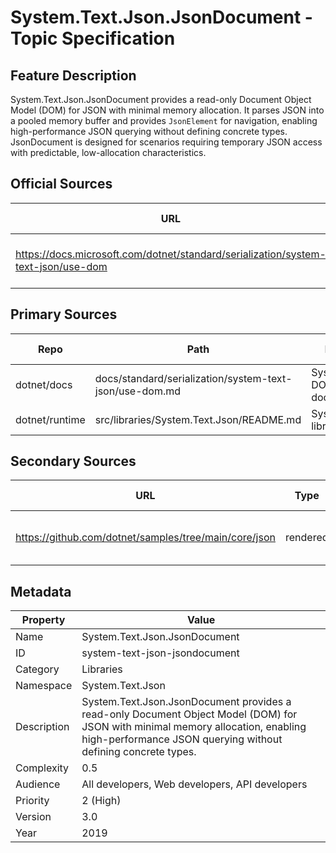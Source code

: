 # System.Text.Json.JsonDocument - Topic Specification

## Feature Description

System.Text.Json.JsonDocument provides a read-only Document Object Model (DOM) for JSON with minimal memory allocation. It parses JSON into a pooled memory buffer and provides `JsonElement` for navigation, enabling high-performance JSON querying without defining concrete types. JsonDocument is designed for scenarios requiring temporary JSON access with predictable, low-allocation characteristics.

## Official Sources

| URL | Type | Description | Last Verified |
| --- | --- | --- | --- |
| https://docs.microsoft.com/dotnet/standard/serialization/system-text-json/use-dom | rendered | Main System.Text.Json DOM documentation | |

## Primary Sources

| Repo | Path | Description | Last Verified |
| --- | --- | --- | --- |
| dotnet/docs | docs/standard/serialization/system-text-json/use-dom.md | System.Text.Json DOM documentation | |
| dotnet/runtime | src/libraries/System.Text.Json/README.md | System.Text.Json library README | |

## Secondary Sources

| URL | Type | Description | Last Verified |
| --- | --- | --- | --- |
| https://github.com/dotnet/samples/tree/main/core/json | rendered | Official JSON samples repository | |

## Metadata

| Property | Value |
| --- | --- |
| Name | System.Text.Json.JsonDocument |
| ID | system-text-json-jsondocument |
| Category | Libraries |
| Namespace | System.Text.Json |
| Description | System.Text.Json.JsonDocument provides a read-only Document Object Model (DOM) for JSON with minimal memory allocation, enabling high-performance JSON querying without defining concrete types. |
| Complexity | 0.5 |
| Audience | All developers, Web developers, API developers |
| Priority | 2 (High) |
| Version | 3.0 |
| Year | 2019 |
